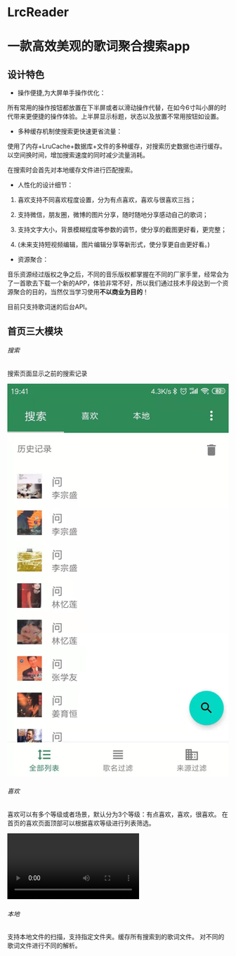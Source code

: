 # LrcReader
# 一款高效美观的歌词聚合搜索app

## 设计特色
- 操作便捷,为大屏单手操作优化：

所有常用的操作按钮都放置在下半屏或者以滑动操作代替，在如今6寸叫小屏的时代带来更便捷的操作体验。上半屏显示标题，状态以及放置不常用按钮如设置。

- 多种缓存机制使搜索更快速更省流量：

使用了内存+LruCache+数据库+文件的多种缓存，对搜索历史数据也进行缓存。以空间换时间，增加搜索速度的同时减少流量消耗。

在搜索时会首先对本地缓存文件进行匹配搜索。

- 人性化的设计细节：

 1. 喜欢支持不同喜欢程度设置，分为有点喜欢，喜欢与很喜欢三挡；

 2. 支持微信，朋友圈，微博的图片分享，随时随地分享感动自己的歌词；

 3. 支持文字大小，背景模糊程度等参数的调节，使分享的截图更好看，更完整；

 4. (未来支持短视频编辑，图片编辑分享等新形式，使分享更自由更好看。)


- 资源聚合：

音乐资源经过版权之争之后，不同的音乐版权都掌握在不同的厂家手里，经常会为了一首歌去下载一个新的APP，体验非常不好，所以我们通过技术手段达到一个资源聚合的目的，当然仅当学习使用**不以商业为目的**！

目前只支持歌词迷的后台API。

## 首页三大模块

###### 搜索
搜索页面显示之前的搜索记录

![search](https://github.com/wuyuanqing527/LrcReader/blob/master/screenCapture/search_list.jpg)

###### 喜欢

喜欢可以有多个等级或者场景，默认分为3个等级：有点喜欢，喜欢，很喜欢。
在首页的喜欢页面顶部可以根据喜欢等级进行列表筛选。

![like](https://github.com/wuyuanqing527/LrcReader/blob/master/screenCapture/like.mp4)

###### 本地

支持本地文件的扫描，支持指定文件夹。缓存所有搜索到的歌词文件。
对不同的歌词文件进行不同的解析。

